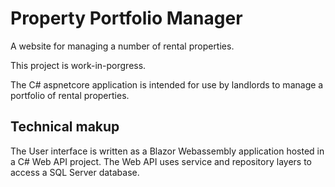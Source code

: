 # Property Portfolio Manager
A website for managing a number of rental properties.

This project is work-in-porgress.

The C# aspnetcore application is intended for use by landlords to manage a portfolio of rental properties.

## Technical makup

The User interface is written as a Blazor Webassembly application hosted in a C# Web API project.
The Web API uses service and repository layers to access a SQL Server database.
